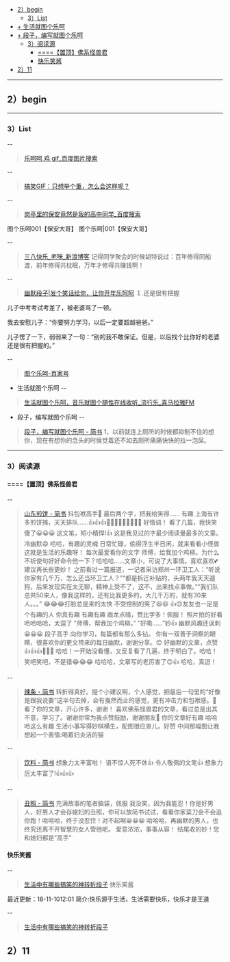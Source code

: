 

- [2）begin](#2begin)
  - [3）List](#3list)
- [+ 生活就图个乐呵](#%E7%94%9F%E6%B4%BB%E5%B0%B1%E5%9B%BE%E4%B8%AA%E4%B9%90%E5%91%B5)
- [+ 段子，编写就图个乐呵](#%E6%AE%B5%E5%AD%90%E7%BC%96%E5%86%99%E5%B0%B1%E5%9B%BE%E4%B8%AA%E4%B9%90%E5%91%B5)
  - [3）阅读源](#3%E9%98%85%E8%AF%BB%E6%BA%90)
    - [====【置顶】佛系怪兽君](#%E7%BD%AE%E9%A1%B6%E4%BD%9B%E7%B3%BB%E6%80%AA%E5%85%BD%E5%90%9B)
    - [快乐笑酱](#%E5%BF%AB%E4%B9%90%E7%AC%91%E9%85%B1)
- [2）11](#211)



-------------------------------------------------------------------------------------


## 2）begin

-------------------------------------------------------------------------------------


### 3）List



--
> [乐呵呵 鸡 gif_百度图片搜索](https://image.baidu.com/search/index?tn=baiduimage&ipn=r&ct=201326592&cl=2&lm=-1&st=-1&fm=result&fr=&sf=1&fmq=1552478701013_R&pv=&ic=&nc=1&z=&hd=&latest=&copyright=&se=1&showtab=0&fb=0&width=&height=&face=0&istype=2&ie=utf-8&word=%E4%B9%90%E5%91%B5%E5%91%B5+%E9%B8%A1+gif)
> 



--
> [搞笑GIF：只想举个重，怎么会这样呢？](http://baijiahao.baidu.com/s?id=1618560310901052322&wfr=spider&for=pc)
> 



--
> [岗亭里的保安竟然是我的高中同学_百度搜索](https://www.baidu.com/s?wd=%E5%B2%97%E4%BA%AD%E9%87%8C%E7%9A%84%E4%BF%9D%E5%AE%89%E7%AB%9F%E7%84%B6%E6%98%AF%E6%88%91%E7%9A%84%E9%AB%98%E4%B8%AD%E5%90%8C%E5%AD%A6)


图个乐呵001【保安大哥】
图个乐呵|001【保安大哥】


--
> [三八快乐_老咪_新浪博客](http://blog.sina.com.cn/s/blog_498ee0750100091h.html)
> 记得同学聚会的时候胡特说过：百年修得同船渡，前年修得共枕眠，万年才修得共赚钱啊！



--
> [幽默段子|发个笑话给你，让你开年乐呵呵](http://www.sohu.com/a/125570503_526785)
> １.还是很有把握

儿子中考考试考差了，被老婆骂了一顿。

我去安慰儿子：“你要努力学习，以后一定要超越爸爸。”

儿子愣了一下，弱弱来了一句：“别的我不敢保证。但是，以后找个比你好的老婆还是很有把握的。”‍‍‍‍



--
> [图个乐呵-百家号](https://author.baidu.com/home/1565829333627437)
> 



+ 生活就图个乐呵
--
> [生活就图个乐呵，音乐就图个随性在线收听_流行乐_喜马拉雅FM](https://www.ximalaya.com/yinyue/15824407/)
> 

+ 段子，编写就图个乐呵
--
> [段子，编写就图个乐呵 - 简书](https://www.jianshu.com/p/7f6ec4e0c6f5)
> 1，以前就连上厕所的时候都抑制不住的想你，现在有想你的念头的时候觉着还不如去厕所痛痛快快的拉一泡屎。





-------------------------------------------------------------------------------------

### 3）阅读源

#### ====【置顶】佛系怪兽君



--
> [山东煎饼 - 简书](https://www.jianshu.com/p/fa0fbff58bce)
> 抖包袱高手🍎
> 最后两个字，把我给笑得......
> 有趣
> 上海有许多煎饼摊，天天排队……👍👍👍🍎🍎🍎🌺🌺🌺🙏🙏🙏
> 好情调！
> 看了几篇，我快笑傻了😀😀😀
> 这文笔，短小精悍!👍
> 这是我见过的字最少阅读量最多的文章。
> 冷幽默😄
> 哈哈，有趣的灵魂
> 日常忙碌，偷得浮生半日闲，就来看看小怪兽
> 这就是生活的乐趣呀！
> 每次最爱看你的文字
> 师傅，给我加个鸡柳。为什么不祈使句好好命令他一下？哈哈哈……文章小，可说了大事情。喜欢喜欢💕
> 建议再长些更妙！
> 之前看过一篇报道，一记者采访郑州一环卫工人：“听说你家有几千万，怎么还当环卫工人？”“都是拆迁补贴的，头两年我天天遛狗，后来发现实在太无聊，精神上受不了，这不，出来找点事做。”“我们队总共50来人，像我这样的，还有比我更多的，大几千万的，就有30来人。。。”
> 😂😂😂打脸总是来的太快
> 不受控制的笑了😆😆
> 👍😊友友也一定是个有趣的人
> 你真有趣
> 有趣有趣
> 画龙点晴，赞比字多！佩服！
> 照片拍的好看
> 哈哈哈哈，太逗了
> ”师傅，帮我加个鸡柳。”
”好嘞……”妙👍
幽默风趣还讽刺😀😀😀
> 段子高手
> 向你学习，每篇都有那么多钻。
> 你有一双善于洞察的眼睛，很喜欢你的更文带来的每日幽默，谢谢分享。😊
> 好幽默的文章，点赞👍👍👍🌺🌺🌺
> 哈哈！一开始没看懂，又反复看了几遍，终于明白了。哈哈！
> 笑吧笑吧，不是错😂😂😂
> 哈哈哈，文章写的老厉害了😊👍
> 哈哈，真逗！

--
> [辣条 - 简书](https://www.jianshu.com/p/4268d46fda19)
> 转折得真好。提个小建议啊，个人感觉，把最后一句里的“好像是跟我说要”这半句去掉，会有戛然而止的感觉，更有冲击力和包袱感。👏
> 看了你的文章，开心许多，谢谢！
> 喜欢佛系怪兽君的文章，看过总是出其不意，学习了。谢谢你常为我点赞鼓励，谢谢朋友🍷
> 你的文章好有趣
> 哈哈哈这么有趣
> 生活小事写得妙棋横生，配图很应景儿。好赞
> 中间那幅图让我想起一个表情:喝着妇炎洁的猫
> 

--
> [饮料 - 简书](https://www.jianshu.com/p/ebe90798e602)
> 想象力太丰富啦！
> 语不惊人死不休👍
> 令人敬佩的文笔👍
> 想象力厉太丰富了!👍👍👍
> 


--
> [丑照 - 简书](https://www.jianshu.com/p/0be89dafe35d)
> 充满故事的笔者脑袋，佩服
> 我没笑，因为我能忍！你是好男人，好男人才会存媳妇的丑照，你可以放简书试试，看看你家菜刀会不会追你跑！哈哈哈，终于没忍住！对不起啊😀😀😀
> 哈哈哈，再幽默的男人，也终究还离不开智慧的女人管他呢。
> 爱意浓浓，事事从容！
> 结尾收的妙！您和媳妇都是“高手”
> 



#### 快乐笑酱

--
> [生活中有哪些搞笑的神转折段子](https://baijiahao.baidu.com/s?id=1616716717000981738&wfr=spider&for=pc)
> 快乐笑酱

最近更新：18-11-1012:01
简介:快乐源于生活，生活需要快乐，快乐才是王道



--
> [生活中有哪些搞笑的神转折段子](https://baijiahao.baidu.com/s?id=1616716717000981738&wfr=spider&for=pc)
> 



## 2）11
